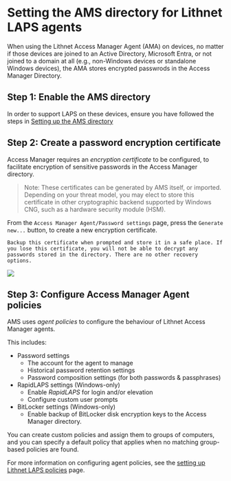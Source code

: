 # Setting the AMS directory for Lithnet LAPS agents

When using the Lithnet Access Manager Agent (AMA) on devices, no matter if those devices are joined to an Active Directory, Microsoft Entra, or not joined to a domain at all (e.g., non-Windows devices or standalone Windows devices), the AMA stores encrypted passwrods in the Access Manager Directory.


## Step 1: Enable the AMS directory

In order to support LAPS on these devices, ensure you have followed the steps in [Setting up the AMS directory](setting-up-the-ams-directory.md)

## Step 2: Create a password encryption certificate

Access Manager requires an *encryption certificate* to be configured, to facilitate encryption of sensitive passwords in the Access Manager directory.

> Note: These certificates can be generated by AMS itself, or imported. Depending on your threat model, you may elect to store this certificate in other cryptographic backend supported by Windows CNG, such as a hardware security module (HSM).

From the `Access Manager Agent/Password settings` page, press the `Generate new...` button, to create a new encryption certificate.

```
Backup this certificate when prompted and store it in a safe place. If you lose this certificate, you will not be able to decrypt any passwords stored in the directory. There are no other recovery options.
```

![](../../../../images/ui-page-access-manager-agent-password-settings.png)

## Step 3: Configure Access Manager Agent policies

AMS uses *agent policies* to configure the behaviour of Lithnet Access Manager agents.

This includes:
- Password settings
    - The account for the agent to manage
    - Historical password retention settings
    - Password composition settings (for both passwords & passphrases)
- RapidLAPS settings (Windows-only)
    - Enable *RapidLAPS* for login and/or elevation
    - Configure custom user prompts
- BitLocker settings (Windows-only)
    - Enable backup of BitLocker disk encryption keys to the Access Manager directory.

You can create custom policies and assign them to groups of computers, and you can specify a default policy that applies when no matching group-based policies are found.

For more information on configuring agent policies, see the  [setting up Lithnet LAPS policies](./setting-up-lithnet-laps-policies.md) page.